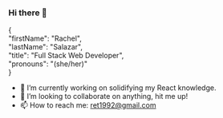 ### Hi there 👋

{ <br/>
"firstName": "Rachel", <br/>
"lastName": "Salazar", <br/>
"title": "Full Stack Web Developer", <br/>
"pronouns": "(she/her)" <br/>
}

- 🔭  I’m currently working on solidifying my React knowledge.
- 👯  I’m looking to collaborate on anything, hit me up!
- 📫  How to reach me: ret1992@gmail.com
